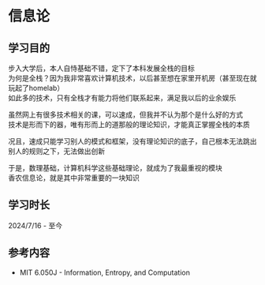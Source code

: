 # 信息论

## 学习目的

步入大学后，本人自恃基础不错，定下了本科发展全栈的目标  
为何是全栈？因为我非常喜欢计算机技术，以后甚至想在家里开机房（甚至现在就玩起了homelab）  
如此多的技术，只有全栈才有能力将他们联系起来，满足我以后的业余娱乐

虽然网上有很多技术相关的课，可以速成，但我并不认为那个是什么好的方式  
技术是形而下的器，唯有形而上的道那般的理论知识，才能真正掌握全栈的本质

况且，速成只能学习别人的模式和框架，没有理论知识的底子，自己根本无法跳出别人的规则之下，无法做出创新

于是，数理基础，计算机科学这些基础理论，就成为了我最重视的模块  
香农信息论，就是其中非常重要的一块知识

## 学习时长

2024/7/16 - 至今

## 参考内容

- MIT 6.050J - Information, Entropy, and Computation
